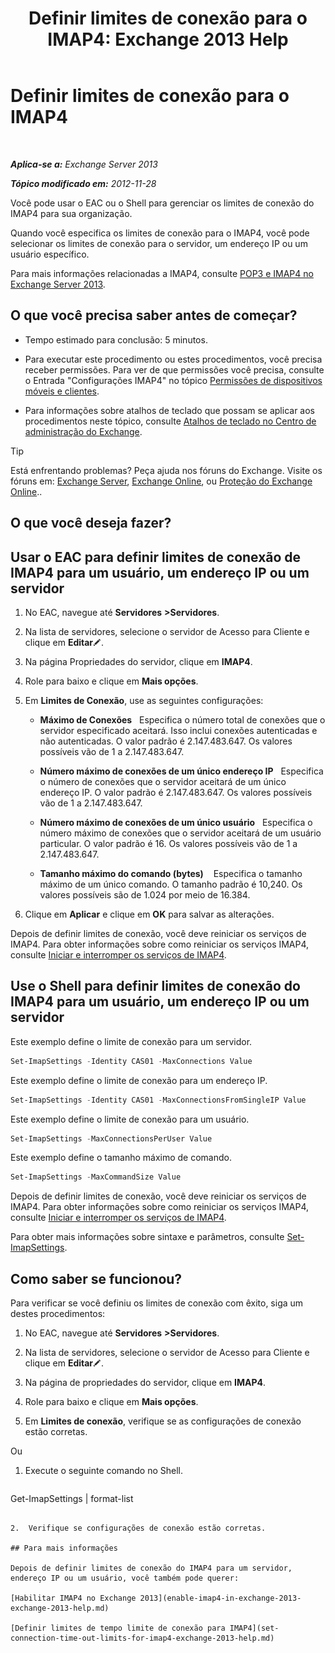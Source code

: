 ﻿---
title: 'Definir limites de conexão para o IMAP4: Exchange 2013 Help'
TOCTitle: Definir limites de conexão para o IMAP4
ms:assetid: 8e3aa366-e77c-4c70-b78d-ddbb178cb521
ms:mtpsurl: https://technet.microsoft.com/pt-br/library/Bb123712(v=EXCHG.150)
ms:contentKeyID: 50556227
ms.date: 05/22/2018
mtps_version: v=EXCHG.150
ms.translationtype: MT
---

# Definir limites de conexão para o IMAP4

 

_**Aplica-se a:** Exchange Server 2013_

_**Tópico modificado em:** 2012-11-28_

Você pode usar o EAC ou o Shell para gerenciar os limites de conexão do IMAP4 para sua organização.

Quando você especifica os limites de conexão para o IMAP4, você pode selecionar os limites de conexão para o servidor, um endereço IP ou um usuário específico.

Para mais informações relacionadas a IMAP4, consulte [POP3 e IMAP4 no Exchange Server 2013](pop3-and-imap4-in-exchange-server-2013-exchange-2013-help.md).

## O que você precisa saber antes de começar?

  - Tempo estimado para conclusão: 5 minutos.

  - Para executar este procedimento ou estes procedimentos, você precisa receber permissões. Para ver de que permissões você precisa, consulte o Entrada "Configurações IMAP4" no tópico [Permissões de dispositivos móveis e clientes](clients-and-mobile-devices-permissions-exchange-2013-help.md).

  - Para informações sobre atalhos de teclado que possam se aplicar aos procedimentos neste tópico, consulte [Atalhos de teclado no Centro de administração do Exchange](keyboard-shortcuts-in-the-exchange-admin-center-exchange-online-protection-help.md).


> [!TIP]
> Está enfrentando problemas? Peça ajuda nos fóruns do Exchange. Visite os fóruns em: <A href="https://go.microsoft.com/fwlink/p/?linkid=60612">Exchange Server</A>, <A href="https://go.microsoft.com/fwlink/p/?linkid=267542">Exchange Online</A>, ou <A href="https://go.microsoft.com/fwlink/p/?linkid=285351">Proteção do Exchange Online</A>..



## O que você deseja fazer?

## Usar o EAC para definir limites de conexão de IMAP4 para um usuário, um endereço IP ou um servidor

1.  No EAC, navegue até **Servidores** **\>Servidores**.

2.  Na lista de servidores, selecione o servidor de Acesso para Cliente e clique em **Editar**![Ícone de edição](images/JJ218640.6f53ccb2-1f13-4c02-bea0-30690e6ea71d(EXCHG.150).gif "Ícone de edição").

3.  Na página Propriedades do servidor, clique em **IMAP4**.

4.  Role para baixo e clique em **Mais opções**.

5.  Em **Limites de Conexão**, use as seguintes configurações:
    
      - **Máximo de Conexões**   Especifica o número total de conexões que o servidor especificado aceitará. Isso inclui conexões autenticadas e não autenticadas. O valor padrão é 2.147.483.647. Os valores possíveis vão de 1 a 2.147.483.647.
    
      - **Número máximo de conexões de um único endereço IP**   Especifica o número de conexões que o servidor aceitará de um único endereço IP. O valor padrão é 2.147.483.647. Os valores possíveis vão de 1 a 2.147.483.647.
    
      - **Número máximo de conexões de um único usuário**   Especifica o número máximo de conexões que o servidor aceitará de um usuário particular. O valor padrão é 16. Os valores possíveis vão de 1 a 2.147.483.647.
    
      - **Tamanho máximo do comando (bytes)**    Especifica o tamanho máximo de um único comando. O tamanho padrão é 10,240. Os valores possíveis são de 1.024 por meio de 16.384.

6.  Clique em **Aplicar** e clique em **OK** para salvar as alterações.

Depois de definir limites de conexão, você deve reiniciar os serviços de IMAP4. Para obter informações sobre como reiniciar os serviços IMAP4, consulte [Iniciar e interromper os serviços de IMAP4](start-and-stop-the-imap4-services-exchange-2013-help.md).

## Use o Shell para definir limites de conexão do IMAP4 para um usuário, um endereço IP ou um servidor

Este exemplo define o limite de conexão para um servidor.

```powershell
Set-ImapSettings -Identity CAS01 -MaxConnections Value
```

Este exemplo define o limite de conexão para um endereço IP.

```powershell
Set-ImapSettings -Identity CAS01 -MaxConnectionsFromSingleIP Value
```

Este exemplo define o limite de conexão para um usuário.

```powershell
Set-ImapSettings -MaxConnectionsPerUser Value
```

Este exemplo define o tamanho máximo de comando.

```powershell
Set-ImapSettings -MaxCommandSize Value
```

Depois de definir limites de conexão, você deve reiniciar os serviços de IMAP4. Para obter informações sobre como reiniciar os serviços IMAP4, consulte [Iniciar e interromper os serviços de IMAP4](start-and-stop-the-imap4-services-exchange-2013-help.md).

Para obter mais informações sobre sintaxe e parâmetros, consulte [Set-ImapSettings](https://technet.microsoft.com/pt-br/library/aa998252\(v=exchg.150\)).

## Como saber se funcionou?

Para verificar se você definiu os limites de conexão com êxito, siga um destes procedimentos:

1.  No EAC, navegue até **Servidores** **\>Servidores**.

2.  Na lista de servidores, selecione o servidor de Acesso para Cliente e clique em **Editar**![Ícone de edição](images/JJ218640.6f53ccb2-1f13-4c02-bea0-30690e6ea71d(EXCHG.150).gif "Ícone de edição").

3.  Na página de propriedades do servidor, clique em **IMAP4**.

4.  Role para baixo e clique em **Mais opções**.

5.  Em **Limites de conexão**, verifique se as configurações de conexão estão corretas.

Ou

1.  Execute o seguinte comando no Shell.
    
    ```powershell
Get-ImapSettings | format-list
```

2.  Verifique se configurações de conexão estão corretas.

## Para mais informações

Depois de definir limites de conexão do IMAP4 para um servidor, endereço IP ou um usuário, você também pode querer:

[Habilitar IMAP4 no Exchange 2013](enable-imap4-in-exchange-2013-exchange-2013-help.md)

[Definir limites de tempo limite de conexão para IMAP4](set-connection-time-out-limits-for-imap4-exchange-2013-help.md)


